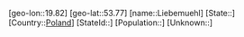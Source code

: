 ﻿---
location: [53.77,19.82]
type: City
tags:
- geo/City


SpocWebEntityId: 31991
isDeleted: false
confidential: public

---
[geo-lon::19.82]
[geo-lat::53.77]
[name::Liebemuehl]
[State::]
[Country::[Poland](geo/Continent/Europe/Poland.md)]
[StateId::]
[Population::]
[Unknown::]

